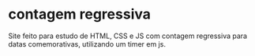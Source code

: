 # contagem regressiva
Site feito para estudo de HTML, CSS e JS com contagem regressiva para datas comemorativas, utilizando um timer em js.
